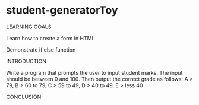 # student-generatorToy
LEARNING GOALS

Learn how to create a form in HTML

Demonstrate if else function

INTRODUCTION

Write a program that prompts the user to input student marks. The input should be between 0 and 100. Then output the correct grade as follows: 
A > 79, B > 60 to 79, C > 59 to 49, D > 40 to 49, E > less 40
 
CONCLUSION
